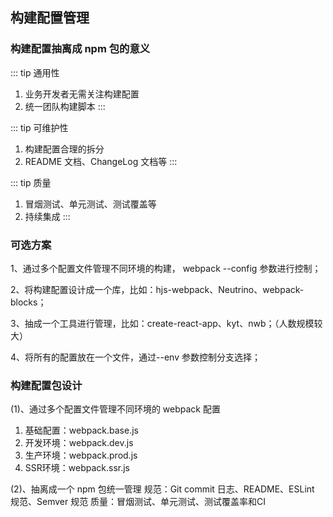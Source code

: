 
## 构建配置管理
### 构建配置抽离成 npm 包的意义
::: tip 通用性
1. 业务开发者无需关注构建配置
2. 统一团队构建脚本 
:::

::: tip 可维护性
1. 构建配置合理的拆分
2. README 文档、ChangeLog 文档等
:::

::: tip 质量
1. 冒烟测试、单元测试、测试覆盖等
2. 持续集成
:::

### 可选方案
1、通过多个配置文件管理不同环境的构建， webpack --config 参数进行控制；

2、将构建配置设计成一个库，比如：hjs-webpack、Neutrino、webpack-blocks；

3、抽成一个工具进行管理，比如：create-react-app、kyt、nwb；（人数规模较大）

4、将所有的配置放在一个文件，通过--env 参数控制分支选择；

### 构建配置包设计
(1)、通过多个配置文件管理不同环境的 webpack 配置
1. 基础配置：webpack.base.js
2. 开发环境：webpack.dev.js
3. 生产环境：webpack.prod.js
4. SSR环境：webpack.ssr.js

(2)、抽离成一个 npm 包统一管理
规范：Git commit 日志、README、ESLint 规范、Semver 规范
质量：冒烟测试、单元测试、测试覆盖率和CI